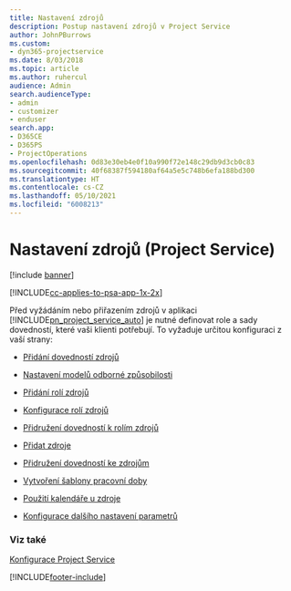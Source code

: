 ```yaml
---
title: Nastavení zdrojů
description: Postup nastavení zdrojů v Project Service
author: JohnPBurrows
ms.custom:
- dyn365-projectservice
ms.date: 8/03/2018
ms.topic: article
ms.author: ruhercul
audience: Admin
search.audienceType:
- admin
- customizer
- enduser
search.app:
- D365CE
- D365PS
- ProjectOperations
ms.openlocfilehash: 0d83e30eb4e0f10a990f72e148c29db9d3cb0c83
ms.sourcegitcommit: 40f68387f594180af64a5e5c748b6efa188bd300
ms.translationtype: HT
ms.contentlocale: cs-CZ
ms.lasthandoff: 05/10/2021
ms.locfileid: "6008213"
---
```

# <a name="set-up-resources-project-service"></a>Nastavení zdrojů (Project Service)

[!include [banner](../includes/psa-now-project-operations.md)]

[!INCLUDE[cc-applies-to-psa-app-1x-2x](../includes/cc-applies-to-psa-app-1x-2x.md)]

Před vyžádáním nebo přiřazením zdrojů v aplikaci [!INCLUDE[pn_project_service_auto](../includes/pn-project-service-auto.md)] je nutné definovat role a sady dovedností, které vaši klienti potřebují. To vyžaduje určitou konfiguraci z vaší strany:  
  
-   [Přidání dovedností zdrojů](../psa/add-resource-skills.md)  
  
-   [Nastavení modelů odborné způsobilosti](../psa/set-up-proficiency-models.md)  
  
-   [Přidání rolí zdrojů](../psa/add-resource-roles.md)  
  
-   [Konfigurace rolí zdrojů](../psa/configure-resource-roles.md)  
  
-   [Přidružení dovedností k rolím zdrojů](../psa/associate-skills-with-resource-roles.md)  
  
-   [Přidat zdroje](../psa/add-resources.md)  
  
-   [Přidružení dovedností ke zdrojům](../psa/associate-skills-with-resources.md)  
  
-   [Vytvoření šablony pracovní doby](../psa/create-work-hours-template.md)  
  
-   [Použití kalendáře u zdroje](../psa/apply-calendar-resource.md)  
  
-   [Konfigurace dalšího nastavení parametrů](../psa/configure-additional-parameters-settings.md)  
  
### <a name="see-also"></a>Viz také  
 [Konfigurace Project Service](../psa/configure.md)


[!INCLUDE[footer-include](../includes/footer-banner.md)]